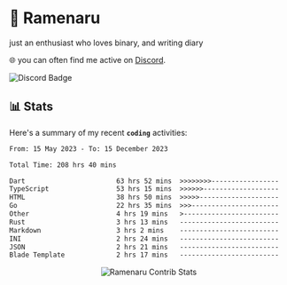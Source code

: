 # 🍜 Ramenaru
just an enthusiast who loves binary, and writing diary

🌐 you can often find me active on [Discord](https://discordapp.com/users/503291004200157185).

![Discord Badge](https://dcbadge.vercel.app/api/shield/503291004200157185)

## 📊 Stats

Here's a summary of my recent **`coding`** activities:

<!--START_SECTION:waka-->

```txt
From: 15 May 2023 - To: 15 December 2023

Total Time: 208 hrs 40 mins

Dart                       63 hrs 52 mins  >>>>>>>>-----------------   30.61 %
TypeScript                 53 hrs 15 mins  >>>>>>-------------------   25.52 %
HTML                       38 hrs 50 mins  >>>>>--------------------   18.61 %
Go                         22 hrs 35 mins  >>>----------------------   10.82 %
Other                      4 hrs 19 mins   >------------------------   02.07 %
Rust                       3 hrs 13 mins   -------------------------   01.55 %
Markdown                   3 hrs 2 mins    -------------------------   01.46 %
INI                        2 hrs 24 mins   -------------------------   01.16 %
JSON                       2 hrs 21 mins   -------------------------   01.13 %
Blade Template             2 hrs 17 mins   -------------------------   01.10 %
```

<!--END_SECTION:waka-->

<div style="text-align: center;">
   <img align="center" src="https://github-readme-streak-stats.herokuapp.com/?user=Ramenaru&theme=dark&card_width=520" alt="Ramenaru Contrib Stats" />
</div>



